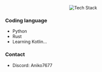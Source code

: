 <div align="center">
    <img src="https://github-readme-tech-stack.vercel.app/api/cards?title=Tech+Stack&align=center&titleAlign=center&borderRadius=6.5&fontFamily=Jetbrains+mono&fontSize=20&lineHeight=10&lineCount=3&theme=vs&gap=20&width=500&bg=%25231e1e1e&badge=%2523252526&border=%2523252526&titleColor=%252356b9f0&line1=python%2CPython%2C3776AB%3BJavascript%2CJavascript%2CF7DF1E%3BRust%2CRust%2CB7410E%3Bcpp%2CC%2B%2B%2C00599C%3B&line2=visualstudiocode%2CVsCode%2C007ACC%3Brider%2Crider%2C404040%3Bclion%2CCLion%2C404040%3B&line3=Discord%2CDiscord%2C5865F2%3Btryhackme%2Ctryhackme%2C325cae%3Bgithub%2Cgithub%2C606060%3B" alt="Tech Stack" />
  </div>
  <div style="clear:both;"></div>
</div>

<div>
  <div style="float: left; width: 60%;">
    <h3>Coding language</h3>
    <ul>
      <li>Python</li>
      <li>Rust</li>
      <li>Learning Kotlin...</li>
    </ul>
    <h3>Contact</h3>
    <ul>
      <li>Discord: Aniko7677</li>
    </ul>
  </div>
